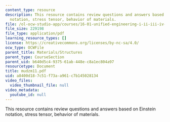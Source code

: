 ```yaml
---
content_type: resource
description: This resource contains review questions and answers based on Einstein
  notation, stress tensor, behavior of materials.
file: /ol-ocw-studio-app/courses/16-01-unified-engineering-i-ii-iii-iv-fall-2005-spring-2006/a8400d187c51f73aa961c7b145028134_mudzm11.pdf
file_size: 229198
file_type: application/pdf
learning_resource_types: []
license: https://creativecommons.org/licenses/by-nc-sa/4.0/
ocw_type: OCWFile
parent_title: Materials/Structures
parent_type: CourseSection
parent_uid: b640d5c4-9375-61ab-448e-c8a1ec804a97
resourcetype: Document
title: mudzm11.pdf
uid: a8400d18-7c51-f73a-a961-c7b145028134
video_files:
  video_thumbnail_file: null
video_metadata:
  youtube_id: null
---
```

This resource contains review questions and answers based on Einstein notation, stress tensor, behavior of materials.